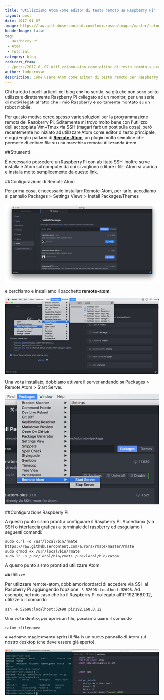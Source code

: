 ```yaml
---
title: "Utilizziamo Atom come editor di testo remoto su Raspberry Pi"
layout: post
date: 2017-01-07
image: https://raw.githubusercontent.com/ludusrusso/images/master/ratom/example.png
headerImage: false
tag:
 - Raspberry-Pi
 - Atom
 - Tutorial
category: blog
redirect_from:
 - /posts/2017-01-07-utilizziamo-atom-come-editor-di-testo-remoto-su-raspberry-pi
author: ludusrusso
description: Come usare Atom come editor di testo remoto per Raspberry Pi
---
```


Chi ha letto i pochi articoli del blog che ho scritto, sa già che non sono solito utilizzare direttamente Raspberry Pi collegato ad un monitor, per una serie di motivi legati al fatto che il mio Raspberry è solitamente montato su un robot mobile.

Per questo motivo cerco spesso varie soluzioni per la programmazione remota del Raspberry Pi. Solitamente mi trovo molto bene con l'utilizzo dell'accoppiata Vim+Tmux via SSH (magari farò un post sulla cosa), però recentemente ho iniziato ad utilizzare Atom come editor di testo principale, e oggi voglio parlarvi di [**Remote-Atom**](https://atom.io/packages/remote-atom), un plugin molto semplice che permette di editare file su una macchina remota utilizzando Atom.

##Strumenti

È necessario possedere un Raspberry Pi con abilitato SSH, inoltre serve installare Atom sul computer da cui si vogliono editare i file. Atom si scarica e installa molto semplicemente da questo [link](https://atom.io).

##Configurazione di Remote Atom

Per prima cosa, è necessario installare Remote-Atom, per farlo, accediamo al pannello Packages > Settings Views > Install Packages/Themes

![](/assets/imgs/2017-01-07-utilizziamo-atom-come-editor-di-testo-remoto-su-raspberry-pi.markdown/install.png)

e cerchiamo e installiamo il pacchetto **remote-atom**.

![](/assets/imgs/2017-01-07-utilizziamo-atom-come-editor-di-testo-remoto-su-raspberry-pi.markdown/open-install.png)

Una volta installato, dobbiamo attivare il server andando su Packages > Remote Atom > Start Server.

![](/assets/imgs/2017-01-07-utilizziamo-atom-come-editor-di-testo-remoto-su-raspberry-pi.markdown/start-server.png)

##Configurazione Raspberry Pi

A questo punto siamo pronti a configurare il Raspberry Pi. Accediamo (via SSH o interfaccia grafica) al terminale del raspberry ed eseguiamo i seguenti comandi:

```
sudo curl -o /usr/local/bin/rmate https://raw.githubusercontent.com/aurora/rmate/master/rmate
sudo chmod +x /usr/local/bin/rmate
sudo ln -s /usr/local/bin/rmate /usr/local/bin/ratom
```

A questo punto siamo pronti ad utilizzare Atom. 

##Utilizzo

Per utilizzare remote-atom, dobbiamo ricordarci di accedere via SSH al Raspberry Pi aggiungendo l'opzione `-R 52698:localhost:52698`. Ad esempio, nel mio caso che ho il Raspberry Pi collegato all'IP 192.168.0.12, utilizzerò il comando

```
ssh -R 52698:localhost:52698 pi@192.168.0.12
```

Una volta dentro, per aprire un file, possiamo usare il comando

```
ratom <filename>
```

e vedremo magicamente aprirsi il file in un nuovo pannello di Atom sul nostro desktop (che deve essere già aperto).

![](/assets/imgs/2017-01-07-utilizziamo-atom-come-editor-di-testo-remoto-su-raspberry-pi.markdown/example.png)
